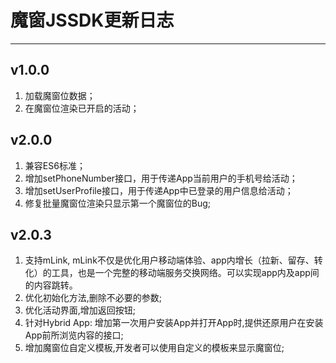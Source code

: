 # 魔窗JSSDK更新日志

------

## v1.0.0
1. 加载魔窗位数据；
2. 在魔窗位渲染已开启的活动；

## v2.0.0
1. 兼容ES6标准；
2. 增加setPhoneNumber接口，用于传递App当前用户的手机号给活动；
3. 增加setUserProfile接口，用于传递App中已登录的用户信息给活动；
4. 修复批量魔窗位渲染只显示第一个魔窗位的Bug;

## v2.0.3
1. 支持mLink, mLink不仅是优化用户移动端体验、app内增长（拉新、留存、转化）的工具，也是一个完整的移动端服务交换网络。可以实现app内及app间的内容跳转。
2. 优化初始化方法,删除不必要的参数;
3. 优化活动界面,增加返回按钮;
4. 针对Hybrid App: 增加第一次用户安装App并打开App时,提供还原用户在安装App前所浏览内容的接口;
5. 增加魔窗位自定义模板,开发者可以使用自定义的模板来显示魔窗位;
